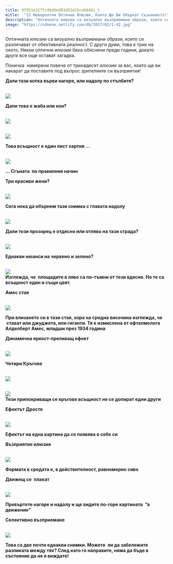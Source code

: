 ```yaml
---
title: 9f951e317fc46d9ed93d52d25cab9461_t
mitle:  "13 Невероятни Оптични Илюзии, Които Ще Ви Объркат Съзнанието!"
description: "Оптичната илюзии са визуално възприемани образи, които се различават от обективната реалност. С други думи, това е трик на окото. Някои оптични илюзии бяха обяснени"
image: "https://cdnone.netlify.com/db/2017/02/1-42.jpg"
---
```


 <p>Оптичната илюзии са визуално възприемани образи, които се различават от обективната реалност. С други думи, това е трик на окото. Някои оптични илюзии бяха обяснени преди години, докато други все още остават загадка.</p>      <p>Поничка  намерени повече от тринадесет илюзии за вас, които ще ви накарат да поставите под въпрос зрителните си възприятия!</p> <p><strong>Дали тази котка върви нагоре, или надолу по стълбите?</strong></p>  <p> <br/><img src="https://cdnone.netlify.com/db/2017/02/1-42.jpg"/><br/></p>      <p><strong>Дали това е жаба или кон?</strong></p> <p> <br/><img src="https://cdnone.netlify.com/db/2017/02/2-44.jpg"/><br/></p> <p> <br/><img src="https://cdnone.netlify.com/db/2017/02/3-44.jpg"/><br/></p> <p> <strong>Това всъщност е един лист хартия …</strong></p>      <p> <br/><img src="https://cdnone.netlify.com/db/2017/02/4-43.jpg"/><br/></p> <p><strong>… Сгъната  по правилния начин</strong></p> <p><strong>Три красиви жени?</strong></p> <p> <br/><img src="https://cdnone.netlify.com/db/2017/02/5-43.jpg"/><br/></p> <p><strong>Сега нека да обърнем тази снимка с главата надолу</strong></p> <p> <br/><img src="https://cdnone.netlify.com/db/2017/02/6-41.jpg"/><br/></p>      <p><strong>Дали този прозорец е отдясно или отляво на тази сграда?</strong></p> <p> <br/><img src="https://cdnone.netlify.com/db/2017/02/7-39.jpg"/><br/></p> <p><strong>Еднакви нюанси на червено и зелено?</strong></p> <p> <br/><img src="https://cdnone.netlify.com/db/2017/02/8-39.jpg"/><br/> <strong>Изглежда, че  площадите в ляво са по-тъмни от тези вдясно. Но те са всъщност един и същи цвят.</strong></p>      <p><strong>Амес стая</strong></p> <p> <br/><img src="https://cdnone.netlify.com/db/2017/02/9-38.jpg"/><br/></p> <p><strong>При влизането си в тази стая, хора на средна височина изглежда, че  стават или джуджета, или гиганти. Тя е измислена от офталмолога Алделберт Амес, младши през 1934 година</strong></p> <p><strong>Динамична яркост-преливащ ефект</strong></p> <p> <br/><img src="https://cdnone.netlify.com/db/2017/02/10-34.jpg"/><br/></p> <p><strong>Четири Кръгове</strong></p> <p> <br/><img src="https://cdnone.netlify.com/db/2017/02/11-33.jpg"/><br/></p> <p> <br/><img src="https://cdnone.netlify.com/db/2017/02/12-27.jpg"/><br/> <strong>Тези припокриващи се кръгове всъщност не се допират едни други</strong></p> <p><strong>Ефектът Дросте</strong></p> <p> <br/><img src="https://cdnone.netlify.com/db/2017/02/13.gif"/></p> <p><strong>Ефектът на една картина да се появява в себе си</strong></p> <p><strong>Възприятие илюзия</strong></p> <p> <br/><img src="https://cdnone.netlify.com/db/2017/02/14.gif"/></p> <p><strong>Формата в средата е, в действителност, равномерно сиво</strong></p> <p><strong>Движещ се  плакат</strong></p> <p> <br/><img src="https://cdnone.netlify.com/db/2017/02/15-24.jpg"/><br/></p> <p><strong>Превъртете нагоре и надолу и ще видите по-горе картината  “в движение”</strong></p>  <p><strong>Селективно възприемане</strong></p> <p> <br/><img src="https://cdnone.netlify.com/db/2017/02/16.gif"/></p> <p><strong>Това са две почти еднакви снимки. Можете  ли да забележите разликата между тях? След като го направите, няма да бъде в състояние да не я виждате!</strong></p>       